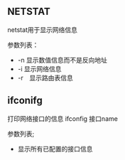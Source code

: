 ## NETSTAT

netstat用于显示网络信息

参数列表：

* -n   显示数值信息而不是反向地址
* -i   显示网络信息
* -r　显示路由表信息



## ifconifg

打印网络接口的信息 ifconfig  接口name 

参数列表;

* 显示所有已配置的接口信息

